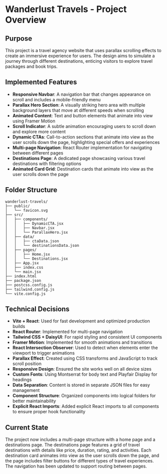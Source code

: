 # Wanderlust Travels - Project Overview

## Purpose
This project is a travel agency website that uses parallax scrolling effects to create an immersive experience for users. The design aims to simulate a journey through different destinations, enticing visitors to explore travel packages and book trips.

## Implemented Features
- **Responsive Navbar**: A navigation bar that changes appearance on scroll and includes a mobile-friendly menu
- **Parallax Hero Section**: A visually striking hero area with multiple background layers that move at different speeds when scrolling
- **Animated Content**: Text and button elements that animate into view using Framer Motion
- **Scroll Indicator**: A subtle animation encouraging users to scroll down and explore more content
- **Dynamic CTAs**: Call-to-action sections that animate into view as the user scrolls down the page, highlighting special offers and experiences
- **Multi-page Navigation**: React Router implementation for navigating between different pages
- **Destinations Page**: A dedicated page showcasing various travel destinations with filtering options
- **Animated Card Grid**: Destination cards that animate into view as the user scrolls down the page

## Folder Structure
```
wanderlust-travels/
├── public/
│   └── favicon.svg
├── src/
│   ├── components/
│   │   ├── DynamicCTA.jsx
│   │   ├── Navbar.jsx
│   │   └── ParallaxHero.jsx
│   ├── data/
│   │   ├── ctaData.json
│   │   └── destinationsData.json
│   ├── pages/
│   │   ├── Home.jsx
│   │   └── Destinations.jsx
│   ├── App.jsx
│   ├── index.css
│   └── main.jsx
├── index.html
├── package.json
├── postcss.config.js
├── tailwind.config.js
└── vite.config.js
```

## Technical Decisions
- **Vite + React**: Used for fast development and optimized production builds
- **React Router**: Implemented for multi-page navigation
- **Tailwind CSS + DaisyUI**: For rapid styling and consistent UI components
- **Framer Motion**: Implemented for smooth animations and transitions
- **React Intersection Observer**: Used to detect when elements enter the viewport to trigger animations
- **Parallax Effect**: Created using CSS transforms and JavaScript to track scroll position
- **Responsive Design**: Ensured the site works well on all device sizes
- **Custom Fonts**: Using Montserrat for body text and Playfair Display for headings
- **Data Separation**: Content is stored in separate JSON files for easy management
- **Component Structure**: Organized components into logical folders for better maintainability
- **Explicit React Imports**: Added explicit React imports to all components to ensure proper hook functionality

## Current State
The project now includes a multi-page structure with a home page and a destinations page. The destinations page features a grid of travel destinations with details like price, duration, rating, and activities. Each destination card animates into view as the user scrolls down the page, and the page includes filter buttons for different types of travel experiences. The navigation has been updated to support routing between pages.
